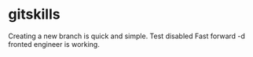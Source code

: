 # gitskills
Creating a new branch is quick and simple.
Test disabled Fast forward -d
fronted engineer is working.